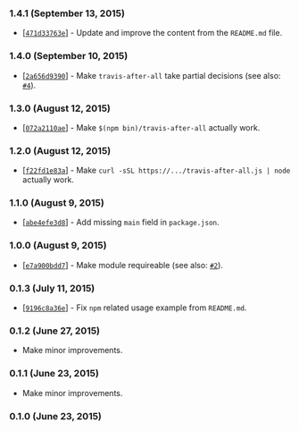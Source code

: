 ### 1.4.1 (September 13, 2015)

* [[`471d33763e`](https://github.com/alrra/travis-after-all/commit/471d33763e1311ce6e2997adcf45ff9a75b04653)] -
  Update and improve the content from the `README.md` file.

### 1.4.0 (September 10, 2015)

* [[`2a656d9390`](https://github.com/alrra/travis-after-all/commit/2a656d9390543ceba776a2c790805bbfdad68e2b)] -
  Make `travis-after-all` take partial decisions
  (see also: [`#4`](https://github.com/alrra/travis-after-all/issues/4)).

### 1.3.0 (August 12, 2015)

* [[`072a2110ae`](https://github.com/alrra/travis-after-all/commit/072a2110aea79a05d05fe2e7ef23edbc5536621a)] -
  Make `$(npm bin)/travis-after-all` actually work.

### 1.2.0 (August 12, 2015)

* [[`f22fd1e83a`](https://github.com/alrra/travis-after-all/commit/f22fd1e83a72bc53b41212921883e09ef6227c95)] -
  Make `curl -sSL https://.../travis-after-all.js | node` actually work.

### 1.1.0 (August 9, 2015)

* [[`abe4efe3d8`](https://github.com/alrra/travis-after-all/commit/abe4efe3d802f3eeffd9a4a910ef0bd7067230af)] -
  Add missing `main` field in `package.json`.

### 1.0.0 (August 9, 2015)

* [[`e7a900bdd7`](https://github.com/alrra/travis-after-all/commit/e7a900bdd78af498a445174420c95caafe2218d6)] -
  Make module requireable
  (see also: [`#2`](https://github.com/alrra/travis-after-all/issues/2)).

### 0.1.3 (July 11, 2015)

* [[`9196c8a36e`](https://github.com/alrra/travis-after-all/commit/9196c8a36eba8fe3b187077fc9d4cf09c0a34eb1)] -
  Fix `npm` related usage example from `README.md`.

### 0.1.2 (June 27, 2015)

* Make minor improvements.

### 0.1.1 (June 23, 2015)

* Make minor improvements.

### 0.1.0 (June 23, 2015)
